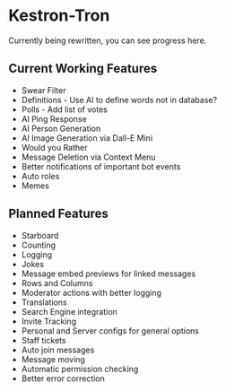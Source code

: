 # Kestron-Tron
Currently being rewritten, you can see progress here.

## Current Working Features
 - Swear Filter
 - Definitions - Use AI to define words not in database?
 - Polls - Add list of votes
 - AI Ping Response
 - AI Person Generation
 - AI Image Generation via Dall-E Mini
 - Would you Rather
 - Message Deletion via Context Menu
 - Better notifications of important bot events
 - Auto roles
 - Memes
## Planned Features
 - Starboard
 - Counting
 - Logging
 - Jokes
 - Message embed previews for linked messages
 - Rows and Columns
 - Moderator actions with better logging
 - Translations
 - Search Engine integration
 - Invite Tracking
 - Personal and Server configs for general options
 - Staff tickets
 - Auto join messages
 - Message moving
 - Automatic permission checking
 - Better error correction